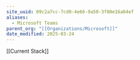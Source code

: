 ```yaml
---
site_uuid: 09c2a7cc-7cd0-4e66-9a50-3f80e16a64ef
aliases:
  - Microsoft Teams
parent_org: "[[Organizations/Microsoft]]"
date_modified: 2025-03-24
---
```



[[Current Stack]]

